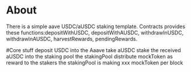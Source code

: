 # About
There is a simple aave USDC/aUSDC staking template. Contracts provides these functions:depositWithUSDC, depositWithAUSDC, withdrawInUSDC, withdrawInAUSDC, harvestRewards, pendingRewards.

#Core stuff
deposit USDC into the Aaave
take aUSDC
stake the received aUSDC into the staking pool
the stakingPool distribute mockToken as reward to the stakers
the stakingPool is making xxx mockToken per block
